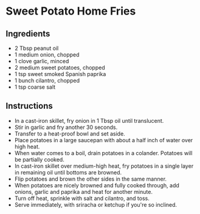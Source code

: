# Sweet Potato Home Fries

## Ingredients
- 2 Tbsp peanut oil
- 1 medium onion, chopped
- 1 clove garlic, minced
- 2 medium sweet potatoes, chopped
- 1 tsp sweet smoked Spanish paprika
- 1 bunch cilantro, chopped
- 1 tsp coarse salt


## Instructions
- In a cast-iron skillet, fry onion in 1 Tbsp oil until translucent.
- Stir in garlic and fry another 30 seconds.
- Transfer to a heat-proof bowl and set aside.
- Place potatoes in a large saucepan with about a half inch of water over high heat.
- When water comes to a boil, drain potatoes in a colander. Potatoes will be partially cooked.
- In cast-iron skillet over medium-high heat, fry potatoes in a single layer in remaining oil until bottoms are browned.
- Flip potatoes and brown the other sides in the same manner.
- When potatoes are nicely browned and fully cooked through, add onions, garlic and paprika and heat for another minute.
- Turn off heat, sprinkle with salt and cilantro, and toss.
- Serve immediately, with sriracha or ketchup if you're so inclined.

